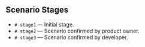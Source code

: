 ## Scenario Stages

* `# stage1` — Initial stage.
* `# stage2` — Scenario confirmed by product owner.
* `# stage3` — Scenario confirmed by developer.
